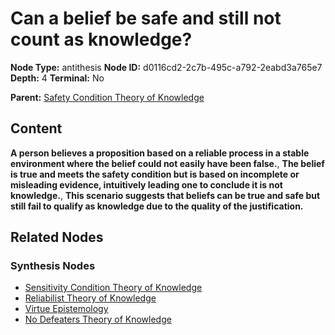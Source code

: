 # Can a belief be safe and still not count as knowledge?

**Node Type:** antithesis
**Node ID:** d0116cd2-2c7b-495c-a792-2eabd3a765e7
**Depth:** 4
**Terminal:** No

**Parent:** [Safety Condition Theory of Knowledge](safety-condition-theory-of-knowledge-synthesis-4b703548-50e7-48c7-bdbb-e61dd41e3cc9.md)

## Content

**A person believes a proposition based on a reliable process in a stable environment where the belief could not easily have been false.**, **The belief is true and meets the safety condition but is based on incomplete or misleading evidence, intuitively leading one to conclude it is not knowledge.**, **This scenario suggests that beliefs can be true and safe but still fail to qualify as knowledge due to the quality of the justification.**

## Related Nodes

### Synthesis Nodes

- [Sensitivity Condition Theory of Knowledge](sensitivity-condition-theory-of-knowledge-synthesis-94d1706c-48d2-4b34-8e73-d709a43c39bf.md)
- [Reliabilist Theory of Knowledge](reliabilist-theory-of-knowledge-synthesis-d5d33f70-7504-45be-acba-14bdef9ef079.md)
- [Virtue Epistemology](virtue-epistemology-synthesis-dc5f3cd7-f1dd-43a3-943e-794aa4adb35f.md)
- [No Defeaters Theory of Knowledge](no-defeaters-theory-of-knowledge-synthesis-f2bebe27-f52b-481e-a71c-dff231563a04.md)
